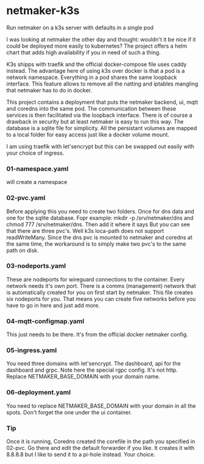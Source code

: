 # netmaker-k3s
Run netmaker on a k3s server with defaults in a single pod

I was looking at netmaker the other day and thought: wouldn't it be nice if it could be deployed more easily to kubernetes? 
The project offers a helm chart that adds high availability if you in need of such a thing. 

K3s shipps with traefik and the official docker-compose file uses caddy instead. The advantage here of using k3s over docker is that
a pod is a network namespace. Everything in a pod shares the same loopback interface. This feature allows to remove all the 
natting and iptables mangling that netmaker has to do in docker. 

This project contains a deployment that puts the netmaker backend, ui, mqtt and coredns into the same pod. The communication between these services
is then facilitated via the loopback interface. There is of course a drawback in security but at least netmaker is easy to run this way.
The database is a sqlite file for simplicity. All the persistant volumes are mapped to a local folder for easy access just like a docker volume mount.

I am using traefik with let'sencrypt but this can be swapped out easily with your choice of ingress. 

### 01-namespace.yaml
will create a namespace

### 02-pvc.yaml
Before applying this you need to create two folders. Once for dns data and one for the sqlite database. 
Fopr example: mkdir -p /srv/netmaker/dns and chmod 777 /srv/netmaker/dns. Then add it where it says <PATH>
But you can see that there are three pvc's. Well k3s loca-path does not support readWriteMany. Since the dns pvc is mounted to netmaker and coredns at the same time, the workaround is to simply make two pvc's to the same path on disk.

### 03-nodeports.yaml
These are nodeports for wireguard connections to the container. Every network needs it's own port. There is a comms (management) network that is automatically
created for you on first start by netmaker. This file creates six nodeports for you. That means you can create five networks before you have to go in here and just add more. 

### 04-mqtt-configmap.yaml
This just needs to be there. It's from the official docker netmaker config. 

### 05-ingress.yaml
You need three domains with let'sencrypt. The dashboard, api for the dashboard and grpc. Note here the special rgpc config. It's not http.
Replace NETMAKER_BASE_DOMAIN with your domain name. 
  
### 06-deployment.yaml
You need to replace NETMAKER_BASE_DOMAIN with your domain in all the spots. Don't forget the one under the ui container. 
  
### Tip
Once it is running, Coredns created the corefile in the path you specified in 02-pvc. Go there and edit the default forwarder if you like. 
It creates it with 8.8.8.8 but I like to send it to a pi-hole instead. Your choice. 
